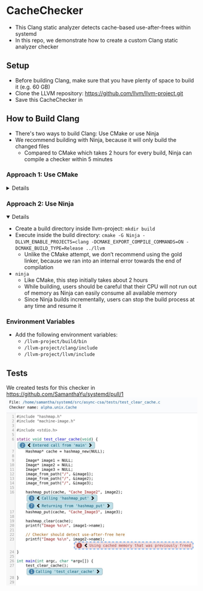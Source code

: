 # CacheChecker
- This Clang static analyzer detects cache-based use-after-frees within systemd
- In this repo, we demonstrate how to create a custom Clang static analyzer checker

## Setup
- Before building Clang, make sure that you have plenty of space to build it (e.g. 60 GB)
- Clone the LLVM repository: https://github.com/llvm/llvm-project.git
- Save this CacheChecker in 

## How to Build Clang
- There's two ways to build Clang: Use CMake or use Ninja
- We recommend building with Ninja, because it will only build the changed files
  - Compared to CMake which takes 2 hours for every build, Ninja can compile a checker within 5 minutes

### Approach 1: Use CMake
<details>
  
- Create a build directory inside llvm-project: `mkdir build`
- Execute inside the build directory: `cmake -DLLVM_ENABLE_PROJECTS=clang -DCMAKE_BUILD_TYPE=Release -G "Unix Makefiles" -DLLVM_USE_LINKER=gold ../llvm`
    - `-DLLVM_ENABLE_PROJECTS=clang`: To build Clang
    - `-DCMAKE_BUILD_TYPE=Release`: To build in release mode instead of debug mode (much faster)
    - `-DLLVM_USE_LINKER=gold`: To use the gold linker, which is much faster than ld
- Run: `make`
    - This step takes about 2 hours
    - Every time that we make a change to a Clang checker, we would have to re-build the whole project again
</details>

### Approach 2: Use Ninja
<details open>
  
- Create a build directory inside llvm-project: `mkdir build`
- Execute inside the build directory: `cmake -G Ninja -DLLVM_ENABLE_PROJECTS=clang -DCMAKE_EXPORT_COMPILE_COMMANDS=ON -DCMAKE_BUILD_TYPE=Release ../llvm`
  - Unlike the CMake attempt, we don’t recommend using the gold linker, because we ran into an internal error towards the end of compilation
- `ninja`
  - Like CMake, this step initially takes about 2 hours
  - While building, users should be careful that their CPU will not run out of memory as Ninja can easily consume all available memory
  - Since Ninja builds incrementally, users can stop the build process at any time and resume it
</details>

### Environment Variables
- Add the following environment variables:
  - `/llvm-project/build/bin`
  - `/llvm-project/clang/include`
  - `/llvm-project/llvm/include`

## Tests
We created tests for this checker in https://github.com/SamanthaYu/systemd/pull/1
![Cache checker detecting a use-after-free in an example scenario](cmpt416_CacheChecker.jpg)
